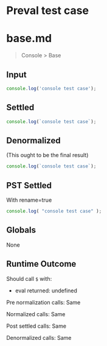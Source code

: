 # Preval test case

# base.md

> Console > Base
>
>

## Input

`````js filename=intro
console.log('console test case');
`````


## Settled


`````js filename=intro
console.log(`console test case`);
`````


## Denormalized
(This ought to be the final result)

`````js filename=intro
console.log(`console test case`);
`````


## PST Settled
With rename=true

`````js filename=intro
console.log( "console test case" );
`````


## Globals


None


## Runtime Outcome


Should call `$` with:
 - eval returned: undefined

Pre normalization calls: Same

Normalized calls: Same

Post settled calls: Same

Denormalized calls: Same

